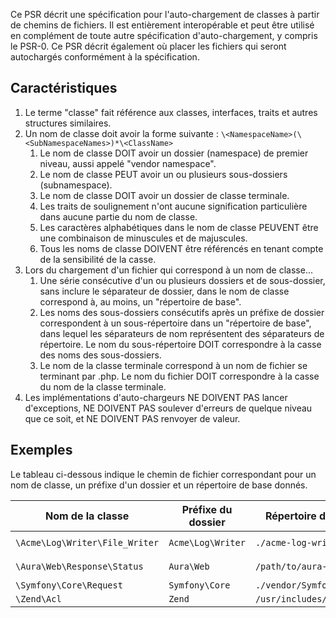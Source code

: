 Ce PSR décrit une spécification pour l'auto-chargement de classes à partir de chemins de fichiers. Il est entièrement interopérable et peut être utilisé en complément de toute autre spécification d'auto-chargement, y compris le PSR-0. Ce PSR décrit également où placer les fichiers qui seront autochargés conformément à la spécification.

## Caractéristiques

1. Le terme "classe" fait référence aux classes, interfaces, traits et autres structures similaires.
2. Un nom de classe doit avoir la forme suivante : ```\<NamespaceName>(\<SubNamespaceNames>)*\<ClassName>```
    1. Le nom de classe DOIT avoir un dossier (namespace) de premier niveau, aussi appelé "vendor namespace".
    2. Le nom de classe PEUT avoir un ou plusieurs sous-dossiers (subnamespace).
    3. Le nom de classe DOIT avoir un dossier de classe terminale.
    4. Les traits de soulignement n'ont aucune signification particulière dans aucune partie du nom de classe.
    5. Les caractères alphabétiques dans le nom de classe PEUVENT être une combinaison de minuscules et de majuscules.
    6. Tous les noms de classe DOIVENT être référencés en tenant compte de la sensibilité de la casse.
3. Lors du chargement d'un fichier qui correspond à un nom de classe...
    1. Une série consécutive d'un ou plusieurs dossiers et de sous-dossier, sans inclure le séparateur de dossier,  dans le nom de classe correspond à, au moins, un "répertoire de base".
    2. Les noms des sous-dossiers consécutifs après un préfixe de dossier correspondent à un sous-répertoire dans un "répertoire de base", dans lequel les séparateurs de nom représentent des séparateurs de répertoire. Le nom du sous-répertoire DOIT correspondre à la casse des noms des sous-dossiers.
    3. Le nom de la classe terminale correspond à un nom de fichier se terminant par .php. Le nom du fichier DOIT correspondre à la casse du nom de la classe terminale.
4. Les implémentations d'auto-chargeurs NE DOIVENT PAS lancer d'exceptions, NE DOIVENT PAS soulever d'erreurs de quelque niveau que ce soit, et NE DOIVENT PAS renvoyer de valeur.

## Exemples

Le tableau ci-dessous indique le chemin de fichier correspondant pour un nom de classe, un préfixe d'un dossier et un répertoire de base donnés.

| **Nom de la classe** | **Préfixe du dossier** | **Répertoire de base** | **Résultat du chemin** |
| --- | --- | --- | --- |
| ```\Acme\Log\Writer\File_Writer``` | ```Acme\Log\Writer``` | ```./acme-log-writer/lib/``` | ```./acme-log-writer/lib/File_Writer.php``` |
| ```\Aura\Web\Response\Status``` | ```Aura\Web``` | ```/path/to/aura-web/src/``` | ```/path/to/aura-web/src/Response/Status.php``` |
| ```\Symfony\Core\Request``` | ```Symfony\Core``` | ```./vendor/Symfony/Core/``` | ```./vendor/Symfony/Core/Request.php``` |
| ```\Zend\Acl``` | ```Zend``` | ```/usr/includes/Zend/``` | ```/usr/includes/Zend/Acl.php``` |